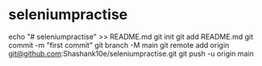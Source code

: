 # seleniumpractise

echo "# seleniumpractise" >> README.md
git init
git add README.md
git commit -m "first commit"
git branch -M main
git remote add origin git@github.com:Shashank10e/seleniumpractise.git
git push -u origin main
